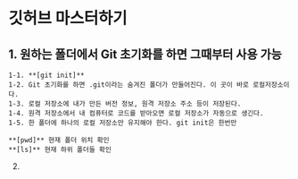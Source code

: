 # 깃허브 마스터하기

## 1. 원하는 폴더에서 Git 초기화를 하면 그때부터 사용 가능

    1-1. **[git init]**
    1-2. Git 초기화를 하면 .git이라는 숨겨진 폴더가 만들어진다. 이 곳이 바로 로컬저장소이다.
    1-3. 로컬 저장소에 내가 만든 버전 정보, 원격 저장소 주소 등이 저장된다.
    1-4. 원격 저장소에서 내 컴퓨터로 코드를 받아오면 로컬 저장소가 자동으로 생긴다.
    1-5. 한 폴더에 하나의 로컬 저장소만 유지해야 한다. git init은 한번만

    **[pwd]** 현재 폴더 위치 확인
    **[ls]** 현재 하위 폴더들 확인

2.
